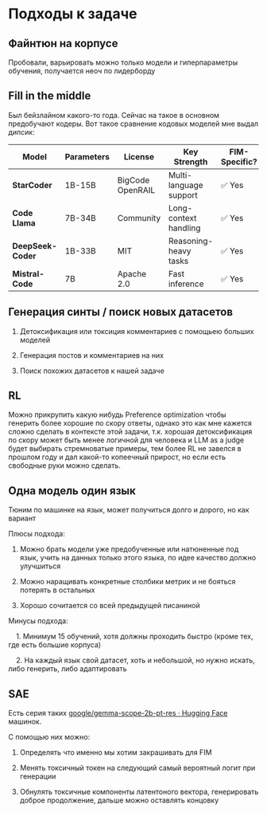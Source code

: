 # Подходы к задаче

## Файнтюн на корпусе

Пробовали, варьировать можно только модели и гиперпараметры обучения, получается неоч по лидерборду

## Fill in the middle

Был бейзлайном какого-то года. Сейчас на такое в основном предобучают кодеры. Вот такое сравнение кодовых моделей мне выдал дипсик: 

| Model              | Parameters | License          | Key Strength           | FIM-Specific? |
| ------------------ | ---------- | ---------------- | ---------------------- | ------------- |
| **StarCoder**      | 1B-15B     | BigCode OpenRAIL | Multi-language support | ✅ Yes         |
| **Code Llama**     | 7B-34B     | Community        | Long-context handling  | ✅ Yes         |
| **DeepSeek-Coder** | 1B-33B     | MIT              | Reasoning-heavy tasks  | ✅ Yes         |
| **Mistral-Code**   | 7B         | Apache 2.0       | Fast inference         | ✅ Yes         |

## Генерация синты / поиск новых датасетов

1. Детоксификация или токсиция комментариев с помощьею больших моделей

2. Генерация постов и комментариев на них 

3. Поиск похожих датасетов к нашей задаче 

## RL

Можно прикрупить какую нибудь Preference optimization чтобы генерить более хорошие по скору ответы, однако это как мне кажется сложно сделать в контексте этой задачи, т.к. хорошая детоксификация по скору может быть менее логичной для человека и LLM as a judge будет выбирать стремноватые примеры, тем более RL не завелся в прошлом году и дал какой-то копеечный прирост, но если есть свободные руки можно сделать. 

## Одна модель один язык

Тюним по машинке на язык, может получиться долго и дорого, но как вариант 

Плюсы подхода: 

1. Можно брать модели уже предобученные или натюненные под язык, учить на данных только этого языка, по идее качество должно улучшиться

2. Можно наращивать конкретные столбики метрик и не бояться потерять в остальных

3. Хорошо сочитается со всей предыдущей писаниной

Минусы подхода: 

    1. Минимум 15 обучений, хотя должны проходить быстро (кроме тех, где есть большие корпуса)

    2. На каждый язык свой датасет, хоть и небольшой, но нужно искать, либо генерить, либо адаптировать

## SAE

Есть серия таких [google/gemma-scope-2b-pt-res · Hugging Face](https://huggingface.co/google/gemma-scope-2b-pt-res) машинок. 

С помощью них можно: 

1. Определять что именно мы хотим закрашивать для FIM 

2. Менять токсичный токен на следующий самый вероятный логит при генерации 

3. Обнулять токсичные компоненты латентоного вектора, генерировать доброе продолжение, дальше можно оставлять концовку
